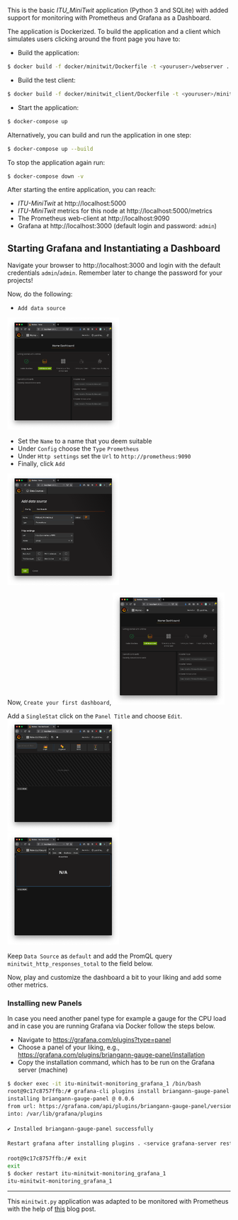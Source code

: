 This is the basic _ITU_MiniTwit_ application (Python 3 and SQLite) with added support for monitoring with Prometheus and Grafana as a Dashboard.

The application is Dockerized. To build the application and a client which simulates users clicking around the front page you have to:

  * Build the application:
```bash
$ docker build -f docker/minitwit/Dockerfile -t <youruser>/webserver .
```

  * Build the test client:
```bash
$ docker build -f docker/minitwit_client/Dockerfile -t <youruser>/minitwitclient .
```


  * Start the application:
```bash
$ docker-compose up
```

Alternatively, you can build and run the application in one step:

```bash
$ docker-compose up --build
```


To stop the application again run:

```bash
$ docker-compose down -v
```

After starting the entire application, you can reach:

  * _ITU-MiniTwit_ at http://localhost:5000
  * _ITU-MiniTwit_ metrics for this node at http://localhost:5000/metrics
  * The Prometheus web-client at http://localhost:9090
  * Grafana at http://localhost:3000 (default login and password: `admin`)


## Starting Grafana and Instantiating a Dashboard



Navigate your browser to http://localhost:3000 and login with the default credentials `admin`/`admin`. Remember later to change the password for your projects!

Now, do the following:

  * `Add data source`
  <img src="images/grafana_1.png" width="50%">
  
  * Set the `Name` to a name that you deem suitable
  * Under `Config` choose the `Type` `Prometheus`
  * Under `Http settings` set the `Url` to `http://prometheus:9090` 
  * Finally, click `Add`
  <img src="images/grafana_2.png" width="50%">
  

Now, `Create your first dashboard`,
<img src="images/grafana_1.png" width="50%">


Add a `SingleStat` click on the `Panel Title` and choose `Edit`.
<img src="images/grafana_4.png" width="50%">
<img src="images/grafana_6.png" width="50%">


Keep `Data Source` as `default` and add the PromQL query  `minitwit_http_responses_total` to the field below.

Now, play and customize the dashboard a bit to your liking and add some other metrics.



### Installing new Panels

In case you need another panel type for example a gauge for the CPU load and in case you are running Grafana via Docker follow the steps below.

  * Navigate to https://grafana.com/plugins?type=panel
  * Choose a panel of your liking, e.g., https://grafana.com/plugins/briangann-gauge-panel/installation
  * Copy the installation command, which has to be run on the Grafana server (machine)

~~~bash
$ docker exec -it itu-minitwit-monitoring_grafana_1 /bin/bash
root@9c17c8757ffb:/# grafana-cli plugins install briangann-gauge-panel
installing briangann-gauge-panel @ 0.0.6
from url: https://grafana.com/api/plugins/briangann-gauge-panel/versions/0.0.6/download
into: /var/lib/grafana/plugins

✔ Installed briangann-gauge-panel successfully

Restart grafana after installing plugins . <service grafana-server restart>

root@9c17c8757ffb:/# exit
exit
$ docker restart itu-minitwit-monitoring_grafana_1
itu-minitwit-monitoring_grafana_1
~~~




------

This `minitwit.py` application was adapted to be monitored with Prometheus with the help of [this](https://blog.codeship.com/monitoring-your-synchronous-python-web-applications-using-prometheus/) blog post.
